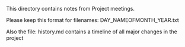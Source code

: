 
This directory contains notes from Project meetings.

Please keep this format for filenames: DAY_NAMEOFMONTH_YEAR.txt

Also the file: history.md contains a timeline of all major changes in the project

